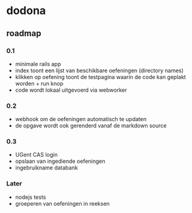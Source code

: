 # dodona

## roadmap

### 0.1
* minimale rails app
* index toont een lijst van beschikbare oefeningen (directory names)
* klikken op oefening toont de testpagina waarin de code kan geplakt worden + run knop
* code wordt lokaal uitgevoerd via webworker

### 0.2
* webhook om de oefeningen automatisch te updaten
* de opgave wordt ook gerenderd vanaf de markdown source

### 0.3
* UGent CAS login
* opslaan van ingediende oefeningen
* ingebruikname databank

### Later
* nodejs tests
* groeperen van oefeningen in reeksen
